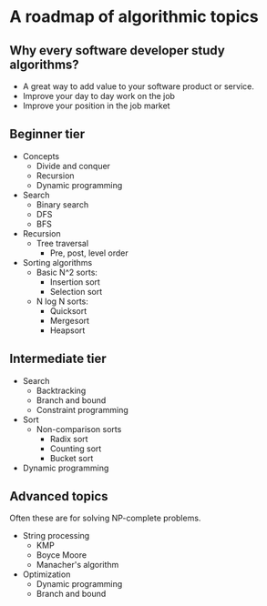 # A roadmap of algorithmic topics

## Why every software developer study algorithms?

- A great way to add value to your software product or service.
- Improve your day to day work on the job
- Improve your position in the job market

## Beginner tier

- Concepts
  - Divide and conquer
  - Recursion
  - Dynamic programming
- Search
  - Binary search
  - DFS
  - BFS
- Recursion
  - Tree traversal
    - Pre, post, level order
- Sorting algorithms
  - Basic N^2 sorts:
    - Insertion sort
    - Selection sort
  - N log N sorts:
    - Quicksort
    - Mergesort
    - Heapsort

## Intermediate tier

- Search
  - Backtracking
  - Branch and bound
  - Constraint programming
- Sort
  - Non-comparison sorts
    - Radix sort
    - Counting sort
    - Bucket sort
- Dynamic programming

## Advanced topics

Often these are for solving NP-complete problems.

- String processing
  - KMP
  - Boyce Moore
  - Manacher's algorithm
- Optimization
  - Dynamic programming
  - Branch and bound
